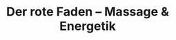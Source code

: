 ---
title: "Der rote Faden – Massage & Energetik"
url: /graz/der-rote-faden-massage-und-energetik/
shop: Massage
---